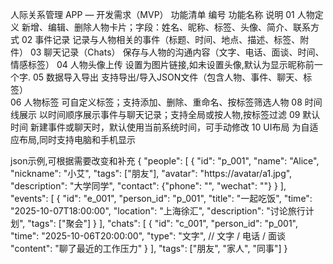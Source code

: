 
人际关系管理 APP — 开发需求（MVP）
功能清单
编号	功能名称	说明
01	人物定义	新增、编辑、删除人物卡片；字段：姓名、昵称、标签、头像、简介、联系方式
02	事件记录	记录与人物相关的事件（标题、时间、地点、描述、标签、附件）
03	聊天记录（Chats）	保存与人物的沟通内容（文字、电话、面谈、时间、情感标签）
04	人物头像上传	设置为图片链接,如未设置头像,默认为显示昵称前一个字.
05	数据导入导出	支持导出/导入JSON文件（包含人物、事件、聊天、标签）	
06	人物标签	可自定义标签；支持添加、删除、重命名、按标签筛选人物
08	时间线展示	以时间顺序展示事件与聊天记录；支持全局或按人物,按标签过滤
09	默认时间	新建事件或聊天时，默认使用当前系统时间，可手动修改
10 UI布局 为自适应布局,同时支持电脑和手机显示
 
json示例,可根据需要改变和补充
{
  "people": [
    {
      "id": "p_001",
      "name": "Alice",
      "nickname": "小艾",
      "tags": ["朋友"],
      "avatar": "https://avatar/a1.jpg",
      "description": "大学同学",
      "contact": {"phone": "", "wechat": ""}
    }
  ],
  "events": [
    {
      "id": "e_001",
      "person_id": "p_001",
      "title": "一起吃饭",
      "time": "2025-10-07T18:00:00",
      "location": "上海徐汇",
      "description": "讨论旅行计划",
      "tags": ["聚会"]
    }
  ],
  "chats": [
    {
      "id": "c_001",
      "person_id": "p_001",
      "time": "2025-10-06T20:00:00",
      "type": "文字",                    // 文字 / 电话 / 面谈
      "content": "聊了最近的工作压力"
    }
  ],
  "tags": ["朋友", "家人", "同事"]
}
